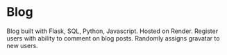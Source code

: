 # Blog
Blog built with Flask, SQL, Python, Javascript. Hosted on Render.
Register users with ability to comment on blog posts.
Randomly assigns gravatar to new users.
